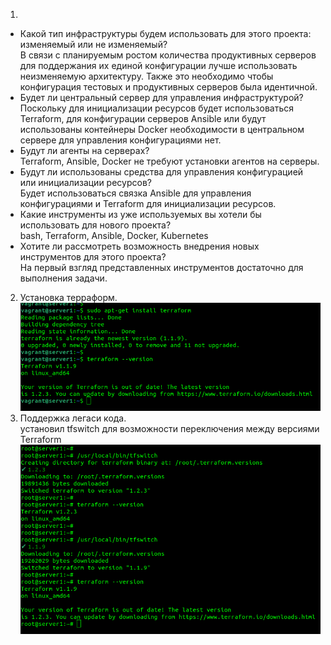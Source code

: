 1.
* Какой тип инфраструктуры будем использовать для этого проекта: изменяемый или не изменяемый?<br/>
В связи с планируемым ростом количества продуктивных серверов для поддержания их единой конфигурации лучше использовать неизменяемую архитектуру. Также это необходимо чтобы конфигурация тестовых и продуктивных серверов была идентичной.   
* Будет ли центральный сервер для управления инфраструктурой?<br/>
Поскольку для инициализации ресурсов будет использоваться Terraform, для конфигурации серверов Ansible или будут использованы контейнеры Docker необходимости в центральном сервере для управления конфигурациями нет.<br/>
* Будут ли агенты на серверах?<br/>
Terraform, Ansible, Docker не требуют установки агентов на серверы.<br/>
* Будут ли использованы средства для управления конфигурацией или инициализации ресурсов?<br/>
Будет использоваться связка Ansible для управления конфигурациями и Terraform для инициализации ресурсов.<br/>
* Какие инструменты из уже используемых вы хотели бы использовать для нового проекта?<br/>
bash, Terraform, Ansible, Docker, Kubernetes<br/>
* Хотите ли рассмотреть возможность внедрения новых инструментов для этого проекта?<br/>
На первый взгляд представленных инструментов достаточно для выполнения задачи.<br/>
2. Установка терраформ.
![img_142.png](img_142.png)<br/>
3. Поддержка легаси кода.<br/>
установил tfswitch для возможности переключения между версиями Terraform<br/>
![img_139.png](img_139.png)